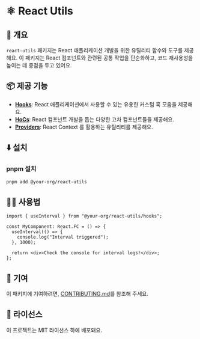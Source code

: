 # ⚛️ React Utils

## 📖 개요

`react-utils` 패키지는 React 애플리케이션 개발을 위한 유틸리티 함수와 도구를 제공해요. 이 패키지는 React 컴포넌트와 관련된 공통 작업을 단순화하고, 코드 재사용성을 높이는 데 중점을 두고 있어요.

## 📦 제공 기능

- **[Hooks](./hooks)**: React 애플리케이션에서 사용할 수 있는 유용한 커스텀 훅 모음을 제공해요.
- **[HoCs](./hocs)**: React 컴포넌트 개발을 돕는 다양한 고차 컴포넌트들을 제공해요.
- **[Providers](./providers)**: React Context 를 활용하는 유틸리티를 제공해요.

## ⬇️ 설치

### pnpm 설치

```bash
pnpm add @your-org/react-utils
```

## 🧑‍💻 사용법

```tsx
import { useInterval } from "@your-org/react-utils/hooks";

const MyComponent: React.FC = () => {
  useInterval(() => {
    console.log("Interval triggered");
  }, 1000);

  return <div>Check the console for interval logs!</div>;
};
```

## 🤝 기여

이 패키지에 기여하려면, [CONTRIBUTING.md](../../CONTRIBUTING.md)를 참조해 주세요.

## 📜 라이선스

이 프로젝트는 MIT 라이선스 하에 배포돼요.
